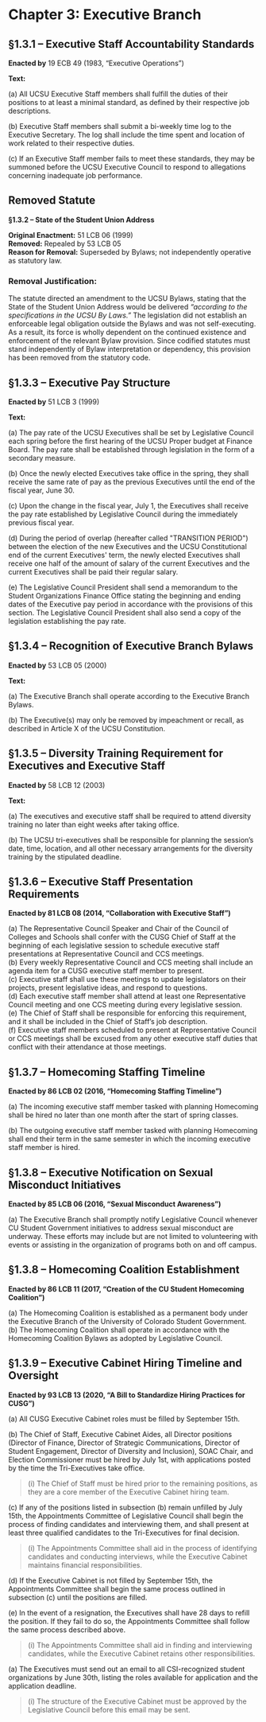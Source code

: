 # Chapter 3: Executive Branch

## §1.3.1 – Executive Staff Accountability Standards

**Enacted by** 19 ECB 49 (1983, “Executive Operations”)

**Text:**

(a) All UCSU Executive Staff members shall fulfill the duties of their positions to at least a minimal standard, as defined by their respective job descriptions.

(b) Executive Staff members shall submit a bi-weekly time log to the Executive Secretary. The log shall include the time spent and location of work related to their respective duties.

(c) If an Executive Staff member fails to meet these standards, they may be summoned before the UCSU Executive Council to respond to allegations concerning inadequate job performance.


## Removed Statute

**§1.3.2 – State of the Student Union Address**

**Original Enactment:** 51 LCB 06 (1999)  
**Removed:** Repealed by 53 LCB 05  
**Reason for Removal:** Superseded by Bylaws; not independently operative as statutory law.

### Removal Justification:
The statute directed an amendment to the UCSU Bylaws, stating that the State of the Student Union Address would be delivered *“according to the specifications in the UCSU By Laws.”* The legislation did not establish an enforceable legal obligation outside the Bylaws and was not self-executing. As a result, its force is wholly dependent on the continued existence and enforcement of the relevant Bylaw provision. Since codified statutes must stand independently of Bylaw interpretation or dependency, this provision has been removed from the statutory code.


## §1.3.3 – Executive Pay Structure

**Enacted by** 51 LCB 3 (1999)

**Text:**

(a) The pay rate of the UCSU Executives shall be set by Legislative Council each spring before the first hearing of the UCSU Proper budget at Finance Board. The pay rate shall be established through legislation in the form of a secondary measure.

(b) Once the newly elected Executives take office in the spring, they shall receive the same rate of pay as the previous Executives until the end of the fiscal year, June 30.

(c) Upon the change in the fiscal year, July 1, the Executives shall receive the pay rate established by Legislative Council during the immediately previous fiscal year.

(d) During the period of overlap (hereafter called "TRANSITION PERIOD") between the election of the new Executives and the UCSU Constitutional end of the current Executives' term, the newly elected Executives shall receive one half of the amount of salary of the current Executives and the current Executives shall be paid their regular salary.

(e) The Legislative Council President shall send a memorandum to the Student Organizations Finance Office stating the beginning and ending dates of the Executive pay period in accordance with the provisions of this section. The Legislative Council President shall also send a copy of the legislation establishing the pay rate.


## §1.3.4 – Recognition of Executive Branch Bylaws

**Enacted by** 53 LCB 05 (2000)

**Text:**

(a) The Executive Branch shall operate according to the Executive Branch Bylaws.

(b) The Executive(s) may only be removed by impeachment or recall, as described in Article X of the UCSU Constitution.


## §1.3.5 – Diversity Training Requirement for Executives and Executive Staff

**Enacted by** 58 LCB 12 (2003)

**Text:**

(a) The executives and executive staff shall be required to attend diversity training no later than eight weeks after taking office.

(b) The UCSU tri-executives shall be responsible for planning the session’s date, time, location, and all other necessary arrangements for the diversity training by the stipulated deadline.


## §1.3.6 – Executive Staff Presentation Requirements  
**Enacted by 81 LCB 08 (2014, “Collaboration with Executive Staff”)**

(a) The Representative Council Speaker and Chair of the Council of Colleges and Schools shall confer with the CUSG Chief of Staff at the beginning of each legislative session to schedule executive staff presentations at Representative Council and CCS meetings.  
(b) Every weekly Representative Council and CCS meeting shall include an agenda item for a CUSG executive staff member to present.  
(c) Executive staff shall use these meetings to update legislators on their projects, present legislative ideas, and respond to questions.  
(d) Each executive staff member shall attend at least one Representative Council meeting and one CCS meeting during every legislative session.  
(e) The Chief of Staff shall be responsible for enforcing this requirement, and it shall be included in the Chief of Staff’s job description.  
(f) Executive staff members scheduled to present at Representative Council or CCS meetings shall be excused from any other executive staff duties that conflict with their attendance at those meetings.


## §1.3.7 – Homecoming Staffing Timeline  
**Enacted by 86 LCB 02 (2016, “Homecoming Staffing Timeline”)**

(a) The incoming executive staff member tasked with planning Homecoming shall be hired no later than one month after the start of spring classes.

(b) The outgoing executive staff member tasked with planning Homecoming shall end their term in the same semester in which the incoming executive staff member is hired.

## §1.3.8 – Executive Notification on Sexual Misconduct Initiatives  
**Enacted by 85 LCB 06 (2016, “Sexual Misconduct Awareness”)**

(a) The Executive Branch shall promptly notify Legislative Council whenever CU Student Government initiatives to address sexual misconduct are underway. These efforts may include but are not limited to volunteering with events or assisting in the organization of programs both on and off campus.


## §1.3.8 – Homecoming Coalition Establishment  
**Enacted by 86 LCB 11 (2017, “Creation of the CU Student Homecoming Coalition”)**

(a) The Homecoming Coalition is established as a permanent body under the Executive Branch of the University of Colorado Student Government.  
(b) The Homecoming Coalition shall operate in accordance with the Homecoming Coalition Bylaws as adopted by Legislative Council.

## §1.3.9 – Executive Cabinet Hiring Timeline and Oversight  
**Enacted by 93 LCB 13 (2020, “A Bill to Standardize Hiring Practices for CUSG”)**

(a) All CUSG Executive Cabinet roles must be filled by September 15th.

(b) The Chief of Staff, Executive Cabinet Aides, all Director positions (Director of Finance, Director of Strategic Communications, Director of Student Engagement, Director of Diversity and Inclusion), SOAC Chair, and Election Commissioner must be hired by July 1st, with applications posted by the time the Tri-Executives take office.

> (i) The Chief of Staff must be hired prior to the remaining positions, as they are a core member of the Executive Cabinet hiring team.

(c) If any of the positions listed in subsection (b) remain unfilled by July 15th, the Appointments Committee of Legislative Council shall begin the process of finding candidates and interviewing them, and shall present at least three qualified candidates to the Tri-Executives for final decision.

> (i) The Appointments Committee shall aid in the process of identifying candidates and conducting interviews, while the Executive Cabinet maintains financial responsibilities.

(d) If the Executive Cabinet is not filled by September 15th, the Appointments Committee shall begin the same process outlined in subsection (c) until the positions are filled.

(e) In the event of a resignation, the Executives shall have 28 days to refill the position. If they fail to do so, the Appointments Committee shall follow the same process described above.

> (i) The Appointments Committee shall aid in finding and interviewing candidates, while the Executive Cabinet retains other responsibilities.

(a) The Executives must send out an email to all CSI-recognized student organizations by June 30th, listing the roles available for application and the application deadline.

>(i) The structure of the Executive Cabinet must be approved by the Legislative Council before this email may be sent.
